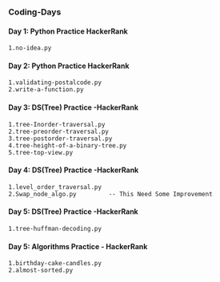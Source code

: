 ### Coding-Days

#### Day 1: Python Practice HackerRank 
	1.no-idea.py 					

#### Day 2: Python Practice HackerRank
	1.validating-postalcode.py 
	2.write-a-function.py

#### Day 3: DS(Tree) Practice -HackerRank
	1.tree-Inorder-traversal.py
	2.tree-preorder-traversal.py
	3.tree-postorder-traversal.py
	4.tree-height-of-a-binary-tree.py
	5.tree-top-view.py

#### Day 4: DS(Tree) Practice -HackerRank
	1.level_order_traversal.py
	2.Swap_node_algo.py			-- This Need Some Improvement 
	
#### Day 5: DS(Tree) Practice -HackerRank
	1.tree-huffman-decoding.py
	

#### Day 5: Algorithms Practice - HackerRank
	1.birthday-cake-candles.py
	2.almost-sorted.py
